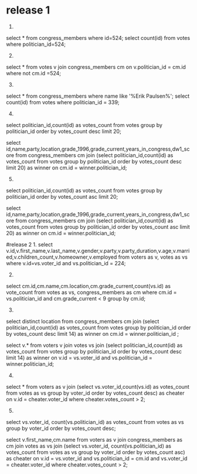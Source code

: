 # release 1
1.
select * from congress_members where id=524;
select count(id) from votes  where politician_id=524;

2.
select * from votes v join congress_members cm on v.politician_id = cm.id where not cm.id =524;

3.
select * from congress_members where name like '%Erik Paulsen%';
select count(id) from votes where politician_id = 339;

4.
select politician_id,count(id) as votes_count from votes group by politician_id order by votes_count desc limit 20;

select id,name,party,location,grade_1996,grade_current,years_in_congress,dw1_score from congress_members cm join (select politician_id,count(id) as votes_count from votes group by politician_id order by votes_count desc limit 20) as winner on cm.id = winner.politician_id;

5.
select politician_id,count(id) as votes_count from votes group by politician_id order by votes_count asc limit 20;

select id,name,party,location,grade_1996,grade_current,years_in_congress,dw1_score from congress_members cm join (select politician_id,count(id) as votes_count from votes group by politician_id order by votes_count asc limit 20) as winner on cm.id = winner.politician_id;

#release 2
1.
select v.id,v.first_name,v.last_name,v.gender,v.party,v.party_duration,v.age,v.married,v.children_count,v.homeowner,v.employed from voters as v, votes as vs where v.id=vs.voter_id and vs.politician_id = 224;

2.
select cm.id,cm.name,cm.location,cm.grade_current,count(vs.id) as vote_count from votes as vs, congress_members as cm where cm.id = vs.politician_id and  cm.grade_current < 9 group by cm.id;

3.
select distinct location from congress_members  cm join (select politician_id,count(id) as votes_count from votes group by politician_id order by votes_count desc limit 14) as winner on cm.id = winner.politician_id ;

select v.*  from voters v join votes vs join (select politician_id,count(id) as votes_count from votes group by politician_id order by votes_count desc limit 14) as winner on v.id = vs.voter_id and vs.politician_id = winner.politician_id;


4.
select * from voters as v join (select vs.voter_id,count(vs.id) as votes_count from votes as vs group by voter_id order by votes_count desc) as cheater on v.id = cheater.voter_id where cheater.votes_count > 2;

5.
select vs.voter_id, count(vs.politician_id) as votes_count from votes as vs group by voter_id order by votes_count desc;

select v.first_name,cm.name from voters as v join congress_members as cm join votes as vs join (select vs.voter_id, count(vs.politician_id) as votes_count from votes as vs group by voter_id order by votes_count asc) as cheater on v.id = vs.voter_id and vs.politician_id = cm.id and vs.voter_id = cheater.voter_id where cheater.votes_count > 2;
